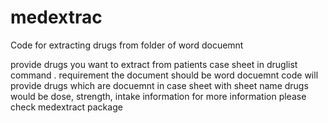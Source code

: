 # medextrac 

Code for extracting drugs from folder of word docuemnt

provide drugs you want to extract from patients case sheet in druglist command .
requirement the document should be word docuemnt
code will provide  drugs which are docuemnt in case sheet  with sheet name 
drugs would be dose, strength, intake information 
for more information please check medextract package 
